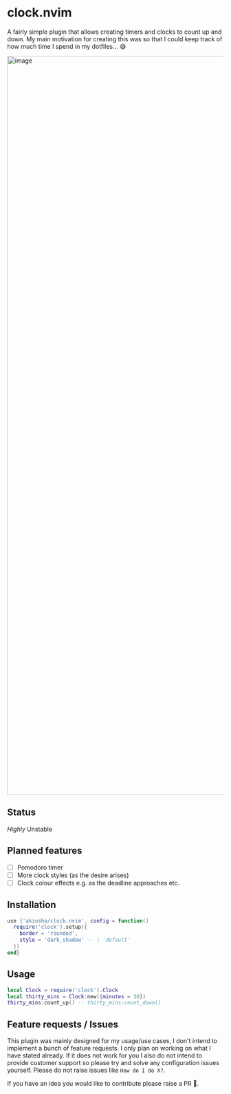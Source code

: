 # clock.nvim

A fairly simple plugin that allows creating timers and clocks to count up and down.
My main motivation for creating this was so that I could keep track of how much time I spend in my dotfiles... 😅

<img width="1716" alt="image" src="https://user-images.githubusercontent.com/22454918/174431720-90e712bf-90ac-4d9e-ad0b-00d2222c29c1.png">

## Status

_Highly_ Unstable

## Planned features

- [ ] Pomodoro timer
- [ ] More clock styles (as the desire arises)
- [ ] Clock colour effects e.g. as the deadline approaches etc.

## Installation

```lua
use {'akinsho/clock.nvim', config = function()
  require('clock').setup({
    border = 'rounded',
    style = 'dark_shadow' -- | 'default'
  })
end}
```

## Usage

```lua
local Clock = require('clock').Clock
local thirty_mins = Clock:new({minutes = 30})
thirty_mins:count_up() -- thirty_mins:count_down()
```

## Feature requests / Issues

This plugin was mainly designed for my usage/use cases, I don't intend to implement a bunch of feature requests. I only plan on working on what I have stated already.
If it does not work for you I also do not intend to provide customer support so please try and solve any configuration issues yourself.
Please do not raise issues like `How do I do X?`.

If you have an idea you would like to contribute please raise a PR 🥇.
